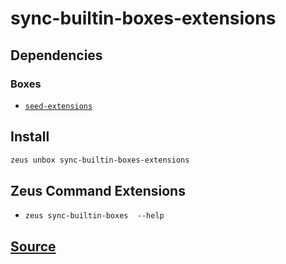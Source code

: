 
sync-builtin-boxes-extensions
====================







## Dependencies
### Boxes
* [`seed-extensions`](seed-extensions.md)




## Install
```bash
zeus unbox sync-builtin-boxes-extensions
```



## Zeus Command Extensions
* ```zeus sync-builtin-boxes  --help```








## [Source](https://github.com/liquidapps-io/zeus-sdk/tree/master/boxes/groups/core/sync-builtin-boxes-extensions)